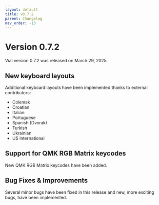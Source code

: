```yaml
---
layout: default
title: v0.7.2
parent: Changelog
nav_order: -13
---
```


# Version 0.7.2

Vial version 0.7.2 was released on March 29, 2025.

## New keyboard layouts

Additional keyboard layouts have been implemented thanks to external contributors:

* Colemak
* Croatian
* Italian
* Portuguese
* Spanish (Dvorak)
* Turkish
* Ukrainian
* US International

## Support for QMK RGB Matrix keycodes

New QMK RGB Matrix keycodes have been added.

## Bug Fixes & Improvements

Several minor bugs have been fixed in this release and new, more exciting bugs, have been implemented.
